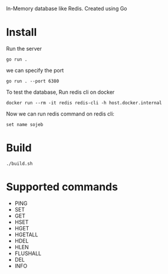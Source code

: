 In-Memory database like Redis. Created using Go

# Install
Run the server
```
go run .
```
we can specify the port
```
go run . --port 6380
```
To test the database,
Run redis cli on docker
```
docker run --rm -it redis redis-cli -h host.docker.internal
```

Now we can run redis command on redis cli:
```
set name sojeb
```
# Build
```
./build.sh
```

# Supported commands
- PING
- SET
- GET
- HSET
- HGET
- HGETALL
- HDEL
- HLEN
- FLUSHALL
- DEL
- INFO